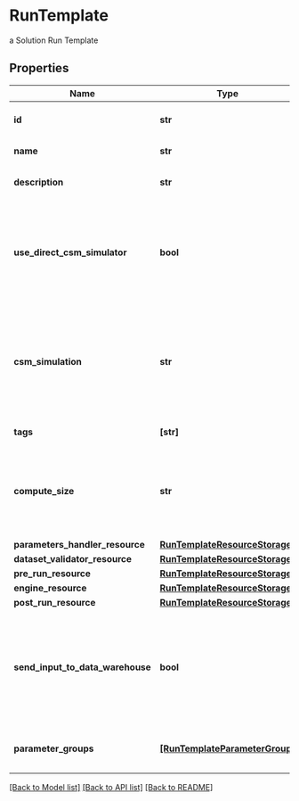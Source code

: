 # RunTemplate

a Solution Run Template

## Properties
Name | Type | Description | Notes
------------ | ------------- | ------------- | -------------
**id** | **str** | the Solution Run Template id | 
**name** | **str** | the Run Template name | 
**description** | **str** | the Run Template description | [optional] 
**use_direct_csm_simulator** | **bool** | whether or not the Run Template use the main standard csmSimulator directly. False if there is an Engine set | [optional] [readonly] 
**csm_simulation** | **str** | the Cosmo Tech simulation name. This information is send to the Engine. Mandatory information if no Engine is defined | [optional] 
**tags** | **[str]** | the list of Run Template tags | [optional] 
**compute_size** | **str** | the compute size needed for this Run Template. Standard sizes are basic and highcpu. Default is basic | [optional] 
**parameters_handler_resource** | [**RunTemplateResourceStorage**](RunTemplateResourceStorage.md) |  | [optional] 
**dataset_validator_resource** | [**RunTemplateResourceStorage**](RunTemplateResourceStorage.md) |  | [optional] 
**pre_run_resource** | [**RunTemplateResourceStorage**](RunTemplateResourceStorage.md) |  | [optional] 
**engine_resource** | [**RunTemplateResourceStorage**](RunTemplateResourceStorage.md) |  | [optional] 
**post_run_resource** | [**RunTemplateResourceStorage**](RunTemplateResourceStorage.md) |  | [optional] 
**send_input_to_data_warehouse** | **bool** | whether or not the Dataset values and the input parameters values are send to the DataWarehouse prior to Simulation Run | [optional]  if omitted the server will use the default value of True
**parameter_groups** | [**[RunTemplateParameterGroup]**](RunTemplateParameterGroup.md) | the list of parameters groups for the Run Template | [optional] 

[[Back to Model list]](../README.md#documentation-for-models) [[Back to API list]](../README.md#documentation-for-api-endpoints) [[Back to README]](../README.md)


